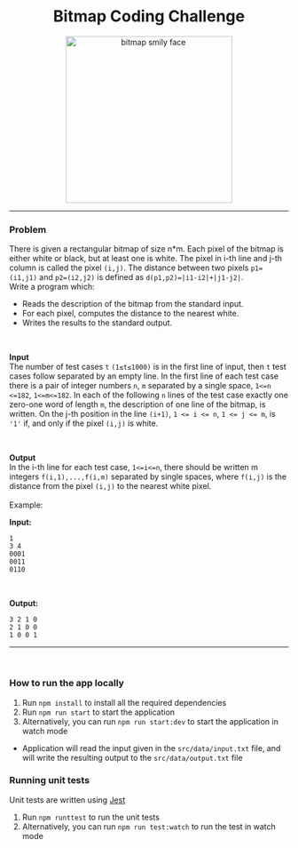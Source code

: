 <h1 align="center">Bitmap Coding Challenge</h1>

<p align="center">
  <img width="300" src="https://learnlearn.uk/binary/wp-content/uploads/sites/11/2017/01/smiley-300x273.png" alt="bitmap smily face">
</p>

***
### Problem
There is given a rectangular bitmap of size n*m. Each pixel of the bitmap is either white or
black, but at least one is white. The pixel in i-th line and j-th column is called the pixel `(i,j)`. The
distance between two pixels `p1=(i1,j1)` and `p2=(i2,j2)` is defined as `d(p1,p2)=|i1-i2|+|j1-j2|`.
<br>
Write a program which:
- Reads the description of the bitmap from the standard input.
- For each pixel, computes the distance to the nearest white.
- Writes the results to the standard output.
<br>

**Input**
<br>
The number of test cases `t` `(1≤t≤1000)` is in the first line of input, then `t` test cases follow
separated by an empty line. In the first line of each test case there is a pair of integer numbers
`n`, `m` separated by a single space, `1<=n <=182`, `1<=m<=182`. In each of the following `n` lines of
the test case exactly one zero-one word of length `m`, the description of one line of the bitmap, is
written. On the j-th position in the line `(i+1)`, `1 <= i <= n`, `1 <= j <= m`, is `'1'` if, and only if the pixel
`(i,j)` is white.

<br>

**Output**
<br>
In the i-th line for each test case, `1<=i<=n`, there should be written m integers `f(i,1),...,f(i,m)`
separated by single spaces, where `f(i,j)` is the distance from the pixel `(i,j)` to the nearest white
pixel. 
<br>
<br>
Example:
<br>

**Input:**
<br>

```
1
3 4
0001
0011
0110
```

<br>

**Output:**
<br>

```
3 2 1 0
2 1 0 0
1 0 0 1
```
***
<br>


### How to run the app locally
1. Run `npm install` to install all the required dependencies
2. Run `npm run start` to start the application
3. Alternatively, you can run `npm run start:dev` to start the application in watch mode

- Application will read the input given in the `src/data/input.txt` file, and will write the resulting output to the `src/data/output.txt` file

### Running unit tests  
Unit tests are written using [Jest](https://jestjs.io/)
1. Run `npm runttest` to run the unit tests
2. Alternatively, you can run `npm run test:watch` to run the test in watch mode
